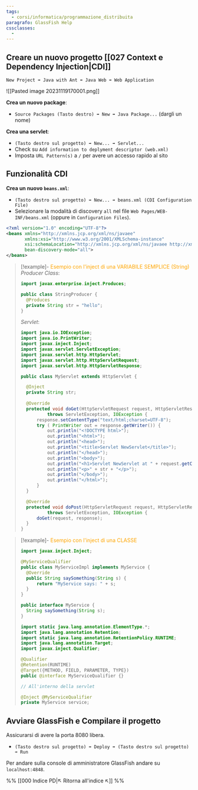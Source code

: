 ```yaml
---
tags:
  - corsi/informatica/programmazione_distribuita
paragrafo: GlassFish Help
cssclasses:
  - 
---
```

## Creare un nuovo progetto [[027 Context e Dependency Injection|CDI]]
`New Project ➡️ Java with Ant ➡️ Java Web ➡️ Web Application`

![[Pasted image 20231119170001.png]]

**Crea un nuovo package**:
- `Source Packages (Tasto destro) ➡️ New ➡️ Java Package...` (dargli un nome)

**Crea una servlet**:
- `(Tasto destro sul progetto) ➡️ New... ➡️ Servlet...`
- Check su `Add information to deplyment descriptor (web.xml)`
- Imposta `URL Pattern(s)` a `/` per avere un accesso rapido al sito

## Funzionalità CDI
**Crea un nuovo `beans.xml`**:
- `(Tasto destro sul progetto) ➡️ New... ➡️ beans.xml (CDI Configuration File)`
- Selezionare la modalità di discovery `all` nel file `Web Pages/WEB-INF/beans.xml` (oppure in `Configuration Files`).

```xml
<?xml version="1.0" encoding="UTF-8"?>
<beans xmlns="http://xmlns.jcp.org/xml/ns/javaee"
       xmlns:xsi="http://www.w3.org/2001/XMLSchema-instance"
       xsi:schemaLocation="http://xmlns.jcp.org/xml/ns/javaee http://xmlns.jcp.org/xml/ns/javaee/beans_1_1.xsd"
       bean-discovery-mode="all">
</beans>
```

> [!example]- <font color="orange">Esempio con l'inject di una VARIABILE SEMPLICE (String)</font>
>*Producer Class*:
>```Java
>import javax.enterprise.inject.Produces;
>
>public class StringProducer {
>	@Produces
>	private String str = "hello";
>}
>```
>
>*Servlet*:
>```Java
>import java.io.IOException;
>import java.io.PrintWriter;
>import javax.inject.Inject;
>import javax.servlet.ServletException;
>import javax.servlet.http.HttpServlet;
>import javax.servlet.http.HttpServletRequest;
>import javax.servlet.http.HttpServletResponse;
>
>public class MyServlet extends HttpServlet {
>
>	@Inject
>	private String str;
>	
>	@Override
>	protected void doGet(HttpServletRequest request, HttpServletResponse response)
>			throws ServletException, IOException {
>		response.setContentType("text/html;charset=UTF-8");
>		try ( PrintWriter out = response.getWriter()) {
>			out.println("<!DOCTYPE html>");
>			out.println("<html>");
>			out.println("<head>");
>			out.println("<title>Servlet NewServlet</title>");			
>			out.println("</head>");
>			out.println("<body>");
>			out.println("<h1>Servlet NewServlet at " + request.getContextPath() + "</h1>");
>			out.println("<p>" + str + "</p>");
>			out.println("</body>");
>			out.println("</html>");
>		}
>	}
>
>	@Override
>	protected void doPost(HttpServletRequest request, HttpServletResponse response)
>			throws ServletException, IOException {
>		doGet(request, response);
>	}
>}
>```

> [!example]- <font color="orange">Esempio con l'inject di una CLASSE</font>
>```Java
>import javax.inject.Inject;
>
>@MyServiceQualifier
>public class MyServiceImpl implements MyService {	
>	@Override
>	public String saySomething(String s) {
>		return "MyService says: " + s;
>	}
>}
>```
>
>```Java
>public interface MyService {
>	String saySomething(String s);
>}
>```
>
>```Java
>import static java.lang.annotation.ElementType.*;
>import java.lang.annotation.Retention;
>import static java.lang.annotation.RetentionPolicy.RUNTIME;
>import java.lang.annotation.Target;
>import javax.inject.Qualifier;
>
>@Qualifier
>@Retention(RUNTIME)
>@Target({METHOD, FIELD, PARAMETER, TYPE})
>public @interface MyServiceQualifier {}
>```
>
>```Java
>// All'interno della servlet
>
>@Inject @MyServiceQualifier
>private MyService service;
>```

## Avviare GlassFish e Compilare il progetto
Assicurarsi di avere la porta 8080 libera.

- `(Tasto destro sul progetto) ➡️ Deploy ➡️ (Tasto destro sul progetto) ➡️ Run`

Per andare sulla console di amministratore GlassFish andare su `localhost:4848`.

%%
[[000 Indice PD|↖ Ritorna all'indice ↖]]
%%
